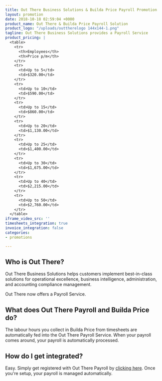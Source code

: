 ```yaml
---
title: Out There Business Solutions & Builda Price Payroll Promotion
layout: promotion
date: 2018-10-18 02:59:04 +0000
product_name: Out There & Builda Price Payroll Solution
product_logo: "/uploads/outtherelogo 144x144-1.png"
tagline: Out There Business Solutions provides a Payroll Service
product_pricing: |
  <table>
    <tr>
      <th>Employees</th>
      <th>Price p/m</th>
    </tr>
    <tr>
      <td>Up to 5</td>
      <td>$320.00</td>
    </tr>
    <tr>
      <td>Up to 10</td>
      <td>$590.00</td>
    </tr>
    <tr>
      <td>Up to 15</td>
      <td>$860.00</td>
    </tr>
    <tr>
      <td>Up to 20</td>
      <td>$1,130.00</td>
    </tr>
    <tr>
      <td>Up to 25</td>
      <td>$1,400.00</td>
    </tr>
    <tr>
      <td>Up to 30</td>
      <td>$1,675.00</td>
    </tr>
    <tr>
      <td>Up to 40</td>
      <td>$2,215.00</td>
    </tr>
    <tr>
      <td>Up to 50</td>
      <td>$2,760.00</td>
    </tr>
  </table>
iframe_video_src: ''
timesheets_integration: true
invoice_integration: false
categories:
- promotions

---
```

## Who is Out There?

Out There Business Solutions helps customers implement best-in-class solutions for operational excellence, business intelligence, administration, and accounting compliance management.  
  
Out There now offers a Payroll Service. 

## What does Out There Payroll and Builda Price do?

The labour hours you collect in Builda Price from timesheets are automatically fed into the Out There Payroll Service. When your payroll comes around, your payroll is automatically processed.

## How do I get integrated?

Easy. Simply get registered with Out There Payroll by [clicking here](#). Once you're setup, your payroll is managed automatically.